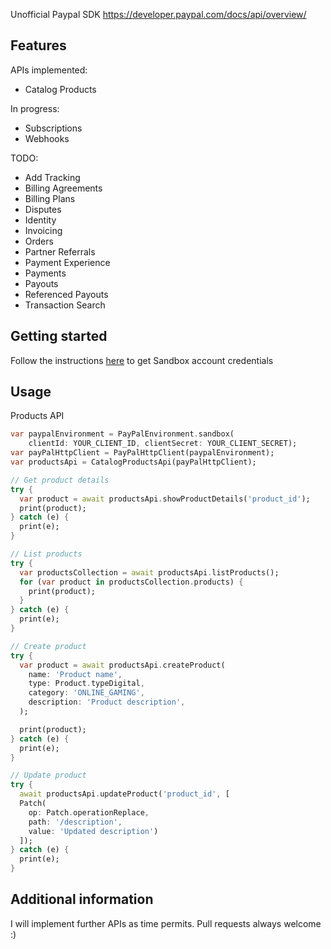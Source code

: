 Unofficial Paypal SDK <a href="https://developer.paypal.com/docs/api/overview/">https://developer.paypal.com/docs/api/overview/</a>

## Features

APIs implemented:
- Catalog Products
  
In progress:
- Subscriptions
- Webhooks

TODO:
- Add Tracking
- Billing Agreements
- Billing Plans
- Disputes
- Identity
- Invoicing
- Orders
- Partner Referrals
- Payment Experience
- Payments
- Payouts
- Referenced Payouts
- Transaction Search

## Getting started

Follow the instructions <a href="https://developer.paypal.com/docs/api/overview/#create-sandbox-accounts">here</a> to get Sandbox account credentials

## Usage

Products API
```dart
var paypalEnvironment = PayPalEnvironment.sandbox(
    clientId: YOUR_CLIENT_ID, clientSecret: YOUR_CLIENT_SECRET);
var payPalHttpClient = PayPalHttpClient(paypalEnvironment);
var productsApi = CatalogProductsApi(payPalHttpClient);

// Get product details
try {
  var product = await productsApi.showProductDetails('product_id');
  print(product);
} catch (e) {
  print(e);
}

// List products
try {
  var productsCollection = await productsApi.listProducts();
  for (var product in productsCollection.products) {
    print(product);
  }
} catch (e) {
  print(e);
}

// Create product
try {
  var product = await productsApi.createProduct(
    name: 'Product name',
    type: Product.typeDigital,
    category: 'ONLINE_GAMING',
    description: 'Product description',
  );

  print(product);
} catch (e) {
  print(e);
}

// Update product
try {
  await productsApi.updateProduct('product_id', [
  Patch(
    op: Patch.operationReplace,
    path: '/description',
    value: 'Updated description')
  ]);
} catch (e) {
  print(e);
}
```

## Additional information

I will implement further APIs as time permits. Pull requests always welcome :)
